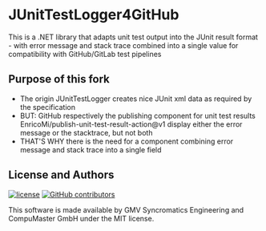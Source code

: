 # JUnitTestLogger4GitHub

This is a .NET library that adapts unit test output into the JUnit result format - with error message and stack trace combined into a single value for compatibility with GitHub/GitLab test pipelines

## Purpose of this fork

* The origin JUnitTestLogger creates nice JUnit xml data as required by the specification
* BUT: GitHub respectively the publishing component for unit test results EnricoMi/publish-unit-test-result-action@v1 display either the error message or the stacktrace, but not both
* THAT'S WHY there is the need for a component combining error message and stack trace into a single field

## License and Authors

[![license](https://img.shields.io/github/license/CompuMasterGmbH/JUnitTestLogger.svg)](https://github.com/CompuMasterGmbH/JUnitTestLogger/blob/master/LICENSE)
[![GitHub contributors](https://img.shields.io/github/contributors/CompuMasterGmbH/JUnitTestLogger.svg)](https://github.com/CompuMasterGmbH/JUnitTestLogger/graphs/contributors)

This software is made available by GMV Syncromatics Engineering and CompuMaster GmbH under the MIT license.